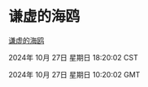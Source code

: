 # 谦虚的海鸥
[谦虚的海鸥](http://219.139.197.74:56308/qxdho/course/base/hotlink/index.php)

2024年 10月 27日 星期日 18:20:02 CST

2024年 10月 27日 星期日 10:20:02 GMT
